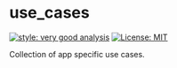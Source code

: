 # use_cases

[![style: very good analysis][very_good_analysis_badge]][very_good_analysis_link]
[![License: MIT][license_badge]][license_link]

Collection of app specific use cases.

[license_badge]: https://img.shields.io/badge/license-MIT-blue.svg
[license_link]: https://opensource.org/licenses/MIT
[very_good_analysis_badge]: https://img.shields.io/badge/style-very_good_analysis-B22C89.svg
[very_good_analysis_link]: https://pub.dev/packages/very_good_analysis
